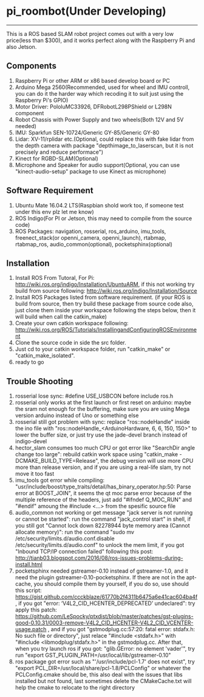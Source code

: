 # pi_roombot(Under Developing)  
------
This is a ROS based SLAM robot project comes out with a very low price(less than $300), and it works perfect along with the Raspberry Pi and also Jetson.  

## Components  
1. Raspberry Pi or other ARM or x86 based develop board or PC  
2. Arduino Mega 2560(Recommended, used for wheel and IMU controll, you can do it the harder way which recoding it to suit just using the Raspberry Pi's GPIO)  
3. Motor Driver: PololuMC33926, DFRobotL298PShield or L298N component  
4. Robot Chassis with Power Supply and two wheels(Both 12V and 5V needed)  
5. IMU: Sparkfun SEN-10724/Generic GY-85/Generic GY-80  
6. Lidar: XV-11/rplidar etc.(Optional, could replace this with fake lidar from the depth camera with package "depthimage_to_laserscan, but it is not precisely and reduce performace")  
7. Kinect for RGBD-SLAM(Optional)  
8. Microphone and Speaker for audio support(Optional, you can use "kinect-audio-setup" package to use Kinect as microphone)  

## Software Requirement
1. Ubuntu Mate 16.04.2 LTS(Raspbian shold work too, if someone test under this env plz let me know)  
2. ROS Indigo(For PI or Jetson, this may need to compile from the source code)  
3. ROS Packages: navigation, rosserial, ros_arduino, imu_tools, freenect_stack(or openni_camera, openni_launch), rtabmap, rtabmap_ros, audio_common(optional), pocketsphinx(optional)

## Installation
1. Install ROS From Tutoral, For Pi: http://wiki.ros.org/indigo/Installation/UbuntuARM, if this not working try build from source following: http://wiki.ros.org/indigo/Installation/Source  
2. Install ROS Packages listed from software requirement. (if your ROS is build from source, then try build these package from source code also, just clone them inside your workspace following the steps below, then it will build when call the catkin_make)  
3. Create your own catkin workspace following: http://wiki.ros.org/ROS/Tutorials/InstallingandConfiguringROSEnvironment  
4. Clone the source code in side the src folder.  
5. Just cd to your catkin workspace folder, run "catkin_make" or "catkin_make_isolated".  
6. ready to go  

## Trouble Shooting
1. rosserial lose sync: #define USE_USBCON before include ros.h  
2. rosserial only works at the first launch or first reset on arduino: maybe the sram not enough for the buffering, make sure you are using Mega version arduino instead of Uno or something else  
3. rosserial still got problem with sync: replace "ros::nodeHandle" inside the ino file with "ros::nodeHandle_<ArduinoHardware, 6, 6, 150, 150>" to lower the buffer size, or just try use the jade-devel branch instead of indigo-devel  
4. hector_slam consumes too much CPU or got error like "SearchDir angle change too large": rebuild catkin work space using "catkin_make -DCMAKE_BUILD_TYPE=Release", the debug version will use more CPU more than release version, and if you are using a real-life slam, try not move it too fast  
5. imu_tools got error while compiling: "usr/include/boost/type_traits/detail/has_binary_operator.hp:50: Parse error at BOOST_JOIN", it seems the qt moc parse error because of the multiple reference of the headers, just add "#ifndef Q_MOC_RUN" and "#endif" amoung the #include <...> from the spesific source file  
6. audio_common not working or get message "jack server is not running or cannot be started": run the command "jack_control start" in shell, if you still got "Cannot lock down 82278944 byte memory area (Cannot allocate memory)": run the command "sudo mv /etc/security/limits.d/audio.conf.disable /etc/security/limits.d/audio.conf" to unlock the mem limit, if you got "Inbound TCP/IP connection failed" following this post: http://tianb03.blogspot.com/2016/08/ros-issues-problems-during-install.html  
7. pocketsphinx needed gstreamer-0.10 instead of gstreamer-1.0, and it need the plugin gstreamer-0.10-pocketsphinx. If there are not in the apt-cache, you should compile them by yourself, if you do so, use should this script: https://gist.github.com/ccckblaze/61770b2f4311b6475a6e41cac604ba4f , if you got "error: ‘V4L2_CID_HCENTER_DEPRECATED’ undeclared": try apply this patch: https://github.com/LeSpocky/ptxdist/blob/master/patches/gst-plugins-good-0.10.31/0003-remove-V4L2_CID_HCENTER-V4L2_CID_VCENTER-usage.patch , and if you got "gstmodplug.cc:57:20: fatal error: stdafx.h: No such file or directory", just relace "#include <stdafx.h>" with "#include <libmodplug/stdafx.h>" in the gstmodplug.cc. After that, when you try launch ros if you got: "glib.GError: no element 'vader'", try run "export GST_PLUGIN_PATH=/usr/local/lib/gstreamer-0.10"  
8. ros package got error such as "'/usr/include/pcl-1.7' does not exist", try "export PCL_DIR=/usr/local/share/pcl-1.8/PCLConfig" or whatever the PCLConfig.cmake should be, this also deal with the issues that libs installed but not found, last sometimes delete the CMakeCache.txt will help the cmake to relocate to the right directory  

